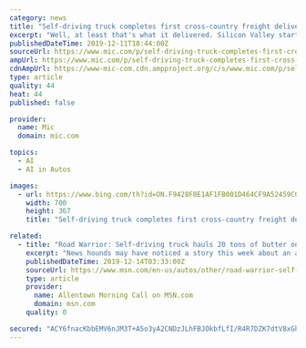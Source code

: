 ```yaml
---
category: news
title: "Self-driving truck completes first cross-country freight delivery"
excerpt: "Well, at least that's what it delivered. Silicon Valley startup Plus.ai announced this week that a self-driving semi-truck packed with a payload of 40,000 pounds of Land O'Lakes butter successfully made an over 2,800 mile trip from cross-country trip from Tulare, California to Quakertown, Pennsylvania. The trip took place over the course of ..."
publishedDateTime: 2019-12-11T18:44:00Z
sourceUrl: https://www.mic.com/p/self-driving-truck-completes-first-cross-country-freight-delivery-19440102
ampUrl: https://www.mic.com/p/self-driving-truck-completes-first-cross-country-freight-delivery-19440102/amp
cdnAmpUrl: https://www-mic-com.cdn.ampproject.org/c/s/www.mic.com/p/self-driving-truck-completes-first-cross-country-freight-delivery-19440102/amp
type: article
quality: 44
heat: 44
published: false

provider:
  name: Mic
  domain: mic.com

topics:
  - AI
  - AI in Autos

images:
  - url: https://www.bing.com/th?id=ON.F9428F0E1AF1FB001D464CF9A52459C0
    width: 700
    height: 367
    title: "Self-driving truck completes first cross-country freight delivery"

related:
  - title: "Road Warrior: Self-driving truck hauls 20 tons of butter on cross-country trek, no regulations required"
    excerpt: "News hounds may have noticed a story this week about an autonomous truck completing a cross-country delivery of 40,000 pounds of butter. The tech firm Plus.ai successfully hauled the payload of Land O Lakes butter from Tulare, California, to Quakertown."
    publishedDateTime: 2019-12-14T03:33:00Z
    sourceUrl: https://www.msn.com/en-us/autos/other/road-warrior-self-driving-truck-hauls-20-tons-of-butter-on-cross-country-trek-no-regulations-required/ar-AAK6psa
    type: article
    provider:
      name: Allentown Morning Call on MSN.com
      domain: msn.com
    quality: 0

secured: "ACY6fnacKbbEMV6nJM3T+A5o3yA2CNDzJLhFBJOkbfLfI/R4R7DZK7dtV8xGhSZeRTaROKNvyL6YgxXmexDXHtwsPmGXkMqRmO8JMDIitGsUCwX9yLUy2Cm4k5hewqzHMFcqPjIwNTMQiq0zU9VSnZ9fPjAh0k5gxS0dixgkl5XpE8odzT5bysYMZnKpc2n0FovIE5aDTBvmhvcxZ15zQBKv43WG8T8BGtLb7L3SFy/vSkk+ZVSTcqO150LXcob3+fHGopgA7G1KE4oNaQ8Tsg==;ioTDaksROND/laK471ZBVg=="
---
```


